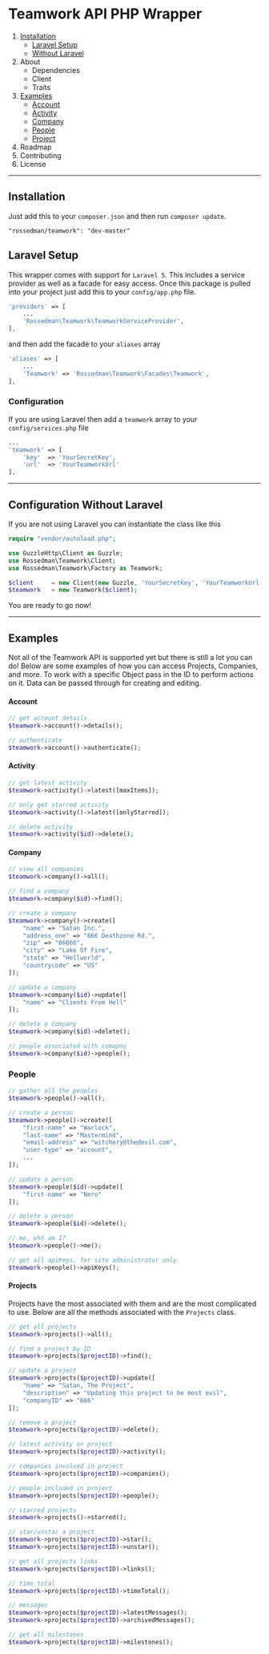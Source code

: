 # Teamwork API PHP Wrapper

1. [Installation](https://github.com/rossedman/teamwork#installation)
    * [Laravel Setup](https://github.com/rossedman/teamwork#laravel-setup)
    * [Without Laravel](https://github.com/rossedman/teamwork#configuration-without-laravel)
2. About
    * Dependencies
    * Client
    * Traits
3. [Examples](https://github.com/rossedman/teamwork#examples)
    * [Account](https://github.com/rossedman/teamwork#account)
    * [Activity](https://github.com/rossedman/teamwork#activity)
    * [Company](https://github.com/rossedman/teamwork#company)
    * [People](https://github.com/rossedman/teamwork#people)
    * [Project](https://github.com/rossedman/teamwork#project)
4. Roadmap
5. Contributing
6. License

* * *

## Installation

Just add this to your `composer.json` and then run `composer update`.

```
"rossedman/teamwork": "dev-master"
```

## Laravel Setup

This wrapper comes with support for `Laravel 5`. This includes a service provider as well as a facade for easy access.
Once this package is pulled into your project just add this to your `config/app.php` file.
```php
'providers' => [
    ...
    'Rossedman\Teamwork\TeamworkServiceProvider',
],
```

and then add the facade to your `aliases` array

```php
'aliases' => [
    ...
    'Teamwork' => 'Rossedman\Teamwork\Facades\Teamwork',
],
```

### Configuration

If you are using Laravel then add a `teamwork` array to your `config/services.php` file

```php
...
'teamwork' => [
    'key'  => 'YourSecretKey',
    'url'  => 'YourTeamworkUrl'
],
```

* * *

## Configuration Without Laravel

If you are not using Laravel you can instantiate the class like this

```php
require "vendor/autoload.php";

use GuzzleHttp\Client as Guzzle;
use Rossedman\Teamwork\Client;
use Rossedman\Teamwork\Factory as Teamwork;

$client     = new Client(new Guzzle, 'YourSecretKey', 'YourTeamworkUrl');
$teamwork   = new Teamwork($client);
```

You are ready to go now!

* * *

## Examples

Not all of the Teamwork API is supported yet but there is still a lot you can do! Below are some examples of how you can access Projects, Companies, and more. To work with a specific Object pass in the ID to perform actions on it. Data can be passed through for creating and editing.

#### Account

```php
// get account details
$teamwork->account()->details();

// authenticate
$teamwork->account()->authenticate();
```

#### Activity

```php
// get latest activity
$teamwork->activity()->latest([maxItems]);

// only get starred activity
$teamwork->activity()->latest([onlyStarred]);

// delete activity
$teamwork->activity($id)->delete();
```

#### Company

```php
// view all companies
$teamwork->company()->all();

// find a company
$teamwork->company($id)->find();

// create a company
$teamwork->company()->create([
    "name" => "Satan Inc.",
    "address_one" => "666 Deathzone Rd.",
    "zip" => "66666",
    "city" => "Lake Of Fire",
    "state" => "Hellworld",
    "countrycode" => "US"
]);

// update a company
$teamwork->company($id)->update([
    "name" => "Clients From Hell"
]);

// delete a company
$teamwork->company($id)->delete();

// people associated with comapny
$teamwork->company($id)->people();
```

### People

```php
// gather all the peoples
$teamwork->people()->all();

// create a person
$teamwork->people()->create([
    "first-name" => "Warlock",
    "last-name" => "Mastermind",
    "email-address" => "witchery@thedevil.com",
    "user-type" => "account",
    ...
]);

// update a person
$teamwork->people($id)->update([
    "first-name" => "Nero"
]);

// delete a person
$teamwork->people($id)->delete();

// me, who am I?
$teamwork->people()->me();

// get all apiKeys, for site administrator only
$teamwork->people()->apiKeys();
```

#### Projects

Projects have the most associated with them and are the most complicated to use. Below are all the methods associated with the `Projects` class.

```php
// get all projects
$teamwork->projects()->all();

// find a project by ID
$teamwork->projects($projectID)->find();

// update a project
$teamwork->projects($projectID)->update([
    "name" => "Satan, The Project",
    "description" => "Updating this project to be most evil",
    "companyID" => "666"
]);

// remove a project
$teamwork->projects($projectID)->delete();

// latest activity on project
$teamwork->projects($projectID)->activity();

// companies involved in project
$teamwork->projects($projectID)->companies();

// people included in project
$teamwork->projects($projectID)->people();

// starred projects
$teamwork->projects()->starred();

// star/unstar a project
$teamwork->projects($projectID)->star();
$teamwork->projects($projectID)->unstar();

// get all projects links
$teamwork->projects($projectID)->links();

// time total
$teamwork->projects($projectID)->timeTotal();

// messages
$teamwork->projects($projectID)->latestMessages();
$teamwork->projects($projectID)->archivedMessages();

// get all milestones
$teamwork->projects($projectID)->milestones();
```